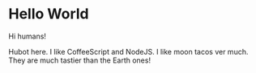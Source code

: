 Hello World
============

Hi humans!

Hubot here. I like CoffeeScript and NodeJS. 
I like moon tacos ver much. They are much tastier than the Earth ones!
